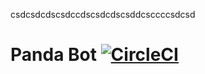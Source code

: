csdcsdcdscsdccdscsdcdscsddcsccccsdcsd
# Panda Bot [![CircleCI](https://circleci.com/gh/cpanato/mattermost-plugin-panda.svg?style=svg)](https://circleci.com/gh/cpanato/mattermost-plugin-panda)
